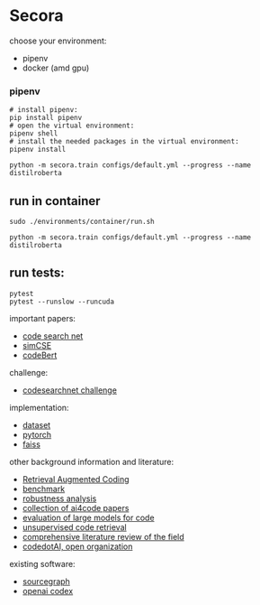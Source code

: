 # Secora
choose your environment:

- pipenv 
- docker (amd gpu)

### pipenv

```
# install pipenv:
pip install pipenv
# open the virtual environment:
pipenv shell
# install the needed packages in the virtual environment:
pipenv install

python -m secora.train configs/default.yml --progress --name distilroberta
```

## run in container
```
sudo ./environments/container/run.sh

python -m secora.train configs/default.yml --progress --name distilroberta
```

## run tests:
```
pytest
pytest --runslow --runcuda
```

important papers:  

- [code search net](https://arxiv.org/pdf/1909.09436.pdf)
- [simCSE](https://arxiv.org/abs/2104.08821)
- [codeBert](https://github.com/microsoft/CodeBERT)

challenge:

- [codesearchnet challenge](https://github.com/github/codesearchnet)


implementation:

- [dataset](https://huggingface.co/datasets/code_x_glue_tc_text_to_code)
- [pytorch](https://pytorch.org/docs/stable/index.html)
- [faiss](https://faiss.ai/)

other background information and literature:

- [Retrieval Augmented Coding](https://arxiv.org/pdf/2108.11601.pdf)
- [benchmark](https://github.com/openai/human-eval)
- [robustness analysis](https://arxiv.org/pdf/2002.03043.pdf)
- [collection of ai4code papers](https://github.com/bdqnghi/awesome-ai4code-papers)
- [evaluation of large models for code](https://arxiv.org/abs/2107.03374)
- [unsupervised code retrieval](https://arxiv.org/abs/2009.02731)
- [comprehensive literature review of the field](https://arxiv.org/abs/2009.06520)
- [codedotAI, open organization](https://github.com/CodedotAl)


existing software:

- [sourcegraph](https://sourcegraph.com/search)
- [openai codex](https://openai.com/blog/openai-codex/)
